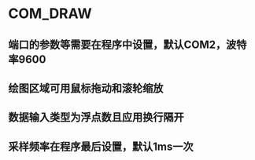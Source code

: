 # COM_DRAW
## 端口的参数等需要在程序中设置，默认COM2，波特率9600
## 绘图区域可用鼠标拖动和滚轮缩放
## 数据输入类型为浮点数且应用换行隔开
## 采样频率在程序最后设置，默认1ms一次
